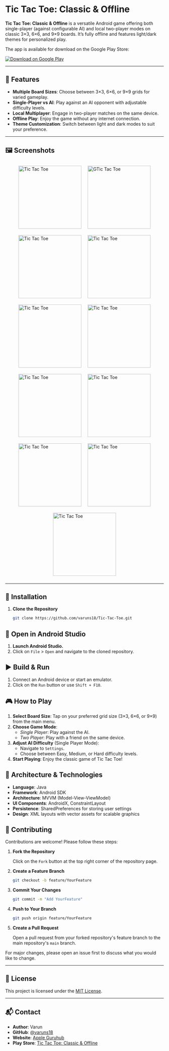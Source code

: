 # Tic Tac Toe: Classic & Offline

**Tic Tac Toe: Classic & Offline** is a versatile Android game offering both single-player (against configurable AI) and local two-player modes on classic 3×3, 6×6, and 9×9 boards. It’s fully offline and features light/dark themes for personalized play.

The app is available for download on the Google Play Store:  

[![Download on Google Play](https://play.google.com/intl/en_us/badges/images/badge_new.png)](https://play.google.com/store/apps/details?id=com.ramphal.tictactoe)

---

## 📱 Features

- **Multiple Board Sizes**: Choose between 3×3, 6×6, or 9×9 grids for varied gameplay.
- **Single-Player vs AI**: Play against an AI opponent with adjustable difficulty levels.
- **Local Multiplayer**: Engage in two-player matches on the same device.
- **Offline Play**: Enjoy the game without any internet connection.
- **Theme Customization**: Switch between light and dark modes to suit your preference.

---

## 🖼️ Screenshots

<div style="display: flex; flex-wrap: wrap; justify-content: center;">
  <img src="screenshot/1.jpg" alt="Tic Tac Toe" width="200" style="margin: 10px;"/>
  <img src="screenshot/4.jpg" alt="GTic Tac Toe" width="200" style="margin: 10px;"/>
  <img src="screenshot/5.jpg" alt="Tic Tac Toe" width="200" style="margin: 10px;"/>
  <img src="screenshot/7.jpg" alt="Tic Tac Toe" width="200" style="margin: 10px;"/>
  <img src="screenshot/8.jpg" alt="Tic Tac Toe" width="200" style="margin: 10px;"/>
   <img src="screenshot/D1.jpg" alt="Tic Tac Toe" width="200" style="margin: 10px;"/>
   <img src="screenshot/D2.jpg" alt="Tic Tac Toe" width="200" style="margin: 10px;"/>
   <img src="screenshot/D3.jpg" alt="Tic Tac Toe" width="200" style="margin: 10px;"/>
   <img src="screenshot/D4.jpg" alt="Tic Tac Toe" width="200" style="margin: 10px;"/>
   <img src="screenshot/D5.jpg" alt="Tic Tac Toe" width="200" style="margin: 10px;"/>
   <img src="screenshot/D6.jpg" alt="Tic Tac Toe" width="200" style="margin: 10px;"/>
</div>

---

## 🚀 Installation

1. **Clone the Repository**

   ```bash
   git clone https://github.com/varuns18/Tic-Tac-Toe.git

## 🚀 Open in Android Studio

1. **Launch Android Studio.**
2. Click on `File` > `Open` and navigate to the cloned repository.

## ▶️ Build & Run

1. Connect an Android device or start an emulator.
2. Click on the `Run` button or use `Shift + F10`.

## 🎮 How to Play

1. **Select Board Size**: Tap on your preferred grid size (3×3, 6×6, or 9×9) from the main menu.
2. **Choose Game Mode**:
   - *Single Player*: Play against the AI.
   - *Two Player*: Play with a friend on the same device.
3. **Adjust AI Difficulty** (Single Player Mode):
   - Navigate to `Settings`.
   - Choose between Easy, Medium, or Hard difficulty levels.
4. **Start Playing**: Enjoy the classic game of Tic Tac Toe!

## 🧱 Architecture & Technologies

- **Language**: Java
- **Framework**: Android SDK
- **Architecture**: MVVM (Model-View-ViewModel)
- **UI Components**: AndroidX, ConstraintLayout
- **Persistence**: SharedPreferences for storing user settings
- **Design**: XML layouts with vector assets for scalable graphics

## 🤝 Contributing

Contributions are welcome! Please follow these steps:

1. **Fork the Repository**

   Click on the `Fork` button at the top right corner of the repository page.

2. **Create a Feature Branch**

   ```bash
   git checkout -b feature/YourFeature
   ```

3. **Commit Your Changes**

   ```bash
   git commit -m "Add YourFeature"
   ```

4. **Push to Your Branch**

   ```bash
   git push origin feature/YourFeature
   ```

5. **Create a Pull Request**

   Open a pull request from your forked repository's feature branch to the main repository's `main` branch.

For major changes, please open an issue first to discuss what you would like to change.

---

## 📄 License

This project is licensed under the [MIT License](LICENSE).

---

## 📬 Contact

- **Author**: Varun
- **GitHub**: [@varuns18](https://github.com/varuns18)
- **Website**: [Apple Guruhub](https://www.appleguruhub.com)
- **Play Store**: [Tic Tac Toe: Classic & Offline](https://play.google.com/store/apps/details?id=com.ramphal.tictactoe)
